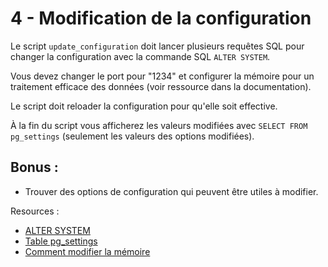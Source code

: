 # 4 - Modification de la configuration

Le script `update_configuration` doit lancer plusieurs requêtes SQL pour changer la configuration avec la commande SQL `ALTER SYSTEM`.

Vous devez changer le port pour "1234" et configurer la mémoire pour un traitement efficace des données (voir ressource dans la documentation).

Le script doit reloader la configuration pour qu'elle soit effective.

À la fin du script vous afficherez les valeurs modifiées avec `SELECT FROM pg_settings` (seulement les valeurs des options modifiées).

## Bonus :

* Trouver des options de configuration qui peuvent être utiles à modifier.

Resources :

* [ALTER SYSTEM](https://www.postgresql.org/docs/11/sql-altersystem.html)
* [Table pg_settings](https://www.postgresql.org/docs/11/view-pg-settings.html)
* [Comment modifier la mémoire](https://www.depesz.com/2011/07/03/understanding-postgresql-conf-work_mem/)
